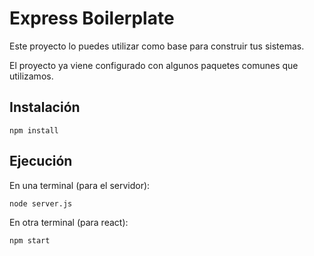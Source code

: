# Express Boilerplate

Este proyecto lo puedes utilizar como base para construir tus sistemas.

El proyecto ya viene configurado con algunos paquetes comunes que utilizamos.

## Instalación

```shell
npm install
```

## Ejecución
En una terminal (para el servidor):
```
node server.js 
```
En otra terminal (para react):

```
npm start
```